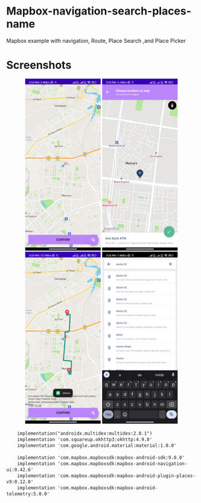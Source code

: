 # Mapbox-navigation-search-places-name
Mapbox example with navigation, Route, Place Search ,and Place Picker

# Screenshots

<p align="center">
  <img src="Screenshot1.png" width="200" height="455">
  
  <img src="Screenshot2.png" width="200" height="455">
  
  <img src="Screenshot3.png" width="200" height="455">
  
  <img src="Screenshot4.png" width="200" height="455">
</p>


```
    implementation("androidx.multidex:multidex:2.0.1")
    implementation 'com.squareup.okhttp3:okhttp:4.9.0'
    implementation 'com.google.android.material:material:1.0.0'

    implementation 'com.mapbox.mapboxsdk:mapbox-android-sdk:9.0.0'
    implementation 'com.mapbox.mapboxsdk:mapbox-android-navigation-ui:0.42.6'
    implementation 'com.mapbox.mapboxsdk:mapbox-android-plugin-places-v9:0.12.0'
    implementation 'com.mapbox.mapboxsdk:mapbox-android-telemetry:5.0.0'

```



